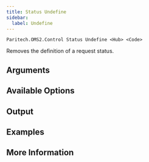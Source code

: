 ```yaml
---
title: Status Undefine
sidebar:
  label: Undefine
---
```


`Paritech.OMS2.Control Status Undefine <Hub> <Code>`

Removes the definition of a request status.

## Arguments

## Available Options

## Output

## Examples

## More Information
